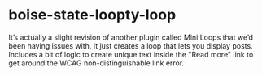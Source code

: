 # boise-state-loopty-loop

It’s actually a slight revision of another plugin called Mini Loops that we’d been having issues with. It just creates a loop that lets you display posts. Includes a bit of logic to create unique text inside the "Read more" link to get around the WCAG non-distinguishable link error.
